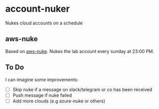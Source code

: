 # account-nuker
Nukes cloud accounts on a schedule

## aws-nuke

Based on [aws-nuke](https://github.com/rebuy-de/aws-nuke). Nukes the lab account every sunday at 23:00 PM.

## To Do

I can imagine some improvements:
- [ ] Skip nuke if a message on slack/telegram or co has been received
- [ ] Push message if nuke failed
- [ ] Add more clouds (e.g azure-nuke or others)
